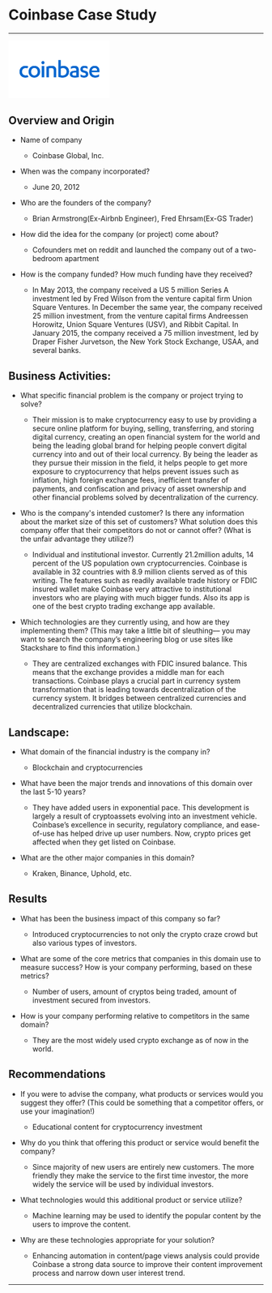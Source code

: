# Coinbase Case Study
---
<img src="Coinbase_Logo.jpeg" alt="drawing" width="200"/>

## Overview and Origin

* Name of company
  - Coinbase Global, Inc.


* When was the company incorporated? 
  - June 20, 2012


* Who are the founders of the company?
  - Brian Armstrong(Ex-Airbnb Engineer), Fred Ehrsam(Ex-GS Trader)


* How did the idea for the company (or project) come about?
  - Cofounders met on reddit and launched the company out of a two-bedroom apartment


* How is the company funded? How much funding have they received?
  - In May 2013, the company received a US 5 million Series A investment led by Fred Wilson from the venture capital firm Union Square Ventures. In December the same year, the company received 25 million investment, from the venture capital firms Andreessen Horowitz, Union Square Ventures (USV), and Ribbit Capital. In January 2015, the company received a 75 million investment, led by Draper Fisher Jurvetson, the New York Stock Exchange, USAA, and several banks.



## Business Activities:

* What specific financial problem is the company or project trying to solve?
  - Their mission is to make cryptocurrency easy to use by providing a secure online platform for buying, selling, transferring, and storing digital currency, creating an open financial system for the world and being the leading global brand for helping people convert digital currency into and out of their local currency. By being the leader as they pursue their mission in the field, it helps people to get more exposure to cryptocurrency that helps prevent issues such as inflation, high foreign exchange fees, inefficient transfer of payments, and confiscation and privacy of asset ownership and other financial problems solved by decentralization of the currency.

* Who is the company's intended customer?  Is there any information about the market size of this set of customers? What solution does this company offer that their competitors do not or cannot offer? (What is the unfair advantage they utilize?)
  - Individual and institutional investor. Currently 21.2million adults, 14 percent of the US population own cryptocurrencies. Coinbase is available in 32 countries with 8.9 million clients served as of this writing. The features such as readily available trade history or FDIC insured wallet make Coinbase very attractive to institutional investors who are playing with much bigger funds. Also its app is one of the best crypto trading exchange app available. 

* Which technologies are they currently using, and how are they implementing them? (This may take a little bit of sleuthing–– you may want to search the company’s engineering blog or use sites like Stackshare to find this information.)
  - They are centralized exchanges with FDIC insured balance. This means that the exchange provides a middle man for each transactions. Coinbase plays a crucial part in currency system transformation that is leading towards decentralization of the currency system. It bridges between centralized currencies and decentralized currencies that utilize blockchain. 

## Landscape:

* What domain of the financial industry is the company in?
  - Blockchain and cryptocurrencies

* What have been the major trends and innovations of this domain over the last 5-10 years?
  - They have added users in exponential pace. This development is largely a result of cryptoassets evolving into an investment vehicle. Coinbase’s excellence in security, regulatory compliance, and ease-of-use has helped drive up user numbers. Now, crypto prices get affected when they get listed on Coinbase. 

* What are the other major companies in this domain?
  - Kraken, Binance, Uphold, etc.

## Results

* What has been the business impact of this company so far?
  - Introduced cryptocurrencies to not only the crypto craze crowd but also various types of investors.

* What are some of the core metrics that companies in this domain use to measure success? How is your company performing, based on these metrics?
  - Number of users, amount of cryptos being traded, amount of investment secured from investors.

* How is your company performing relative to competitors in the same domain?
  - They are the most widely used crypto exchange as of now in the world. 

## Recommendations

* If you were to advise the company, what products or services would you suggest they offer? (This could be something that a competitor offers, or use your imagination!)
  - Educational content for cryptocurrency investment

* Why do you think that offering this product or service would benefit the company?
  - Since majority of new users are entirely new customers. The more friendly they make the service to the first time investor, the more widely the service will be used by individual investors. 

* What technologies would this additional product or service utilize?
  - Machine learning may be used to identify the popular content by the users to improve the content. 

* Why are these technologies appropriate for your solution?
  - Enhancing automation in content/page views analysis could provide Coinbase a strong data source to improve their content improvement process and narrow down user interest trend. 
---